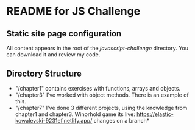 # README for JS Challenge


## Static site page configuration

All content appears in the root of the *javascript-challenge* directory. You can download it and review my code.

## Directory Structure

* "/chapter1" contains exercises with functions, arrays and objects.
* "/chapter3" I've worked with object methods. There is an example of this.
* "/chapter7" I've done 3 different projects, using the knowledge from chapter1 and chapter3. Winorhold game its live: https://elastic-kowalevski-9231ef.netlify.app/ changes on a branch*




